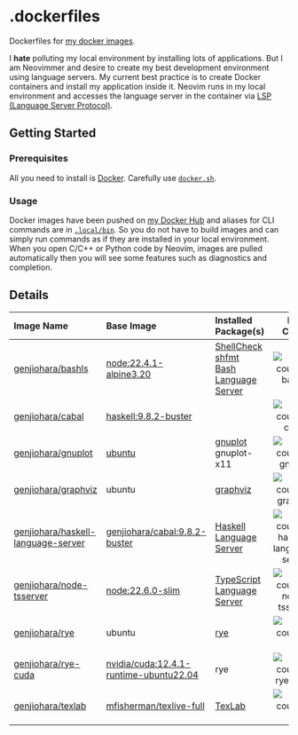 # .dockerfiles

Dockerfiles for [my docker images](https://hub.docker.com/u/genjiohara).

I **hate** polluting my local environment by installing lots of applications.
But I am Neovimmer and desire to create my best development environment using 
language servers.
My current best practice is to create Docker containers
and install my application inside it.
Neovim runs in my local environment and accesses the language server
in the container via [LSP (Language Server Protocol)](https://langserver.org/).

## Getting Started

### Prerequisites

All you need to install is [Docker](https://www.docker.com/).
Carefully use [`docker.sh`](/scripts/docker.sh).

### Usage

Docker images have been pushed on
[my Docker Hub](https://hub.docker.com/u/genjiohara)
and aliases for CLI commands are in [`.local/bin`](/.local/bin).
So you do not have to build images and can simply run commands
as if they are installed in your local environment.
When you open C/C++ or Python code by Neovim, images are pulled automatically
then you will see some features such as diagnostics and completion.

## Details

|Image Name|Base Image|Installed Package(s)|Pull Count|
|:--|:--|:--|:-:|
|[genjiohara/bashls](https://hub.docker.com/repository/docker/genjiohara/bashls/general)|[node:22.4.1-alpine3.20](https://hub.docker.com/layers/library/node/22.4.1-alpine3.20/images/sha256-c590de4d628763538c9b4dfadc8460e15dd3bdac2c8cd1f3a69dd24f8e7ee551?context=explore)|[ShellCheck](https://github.com/koalaman/shellcheck)<br>[shfmt](https://github.com/mvdan/sh)<br>[Bash Language Server](https://github.com/bash-lsp/bash-language-server)|![pull count for bashls](https://img.shields.io/docker/pulls/genjiohara/bashls.svg)|
|[genjiohara/cabal](https://hub.docker.com/repository/docker/genjiohara/cabal/general)|[haskell:9.8.2-buster](https://hub.docker.com/layers/library/haskell/9.8.2-buster/images/sha256-02070136c1f558441ed8f549eef3f027be6da31890bae8c1f0cfcfe9dbf2a7fb?context=explore)||![pull count for cabal](https://img.shields.io/docker/pulls/genjiohara/cabal.svg)|
|[genjiohara/gnuplot](https://hub.docker.com/repository/docker/genjiohara/gnuplot/general)|[ubuntu](https://hub.docker.com/_/ubuntu)|[gnuplot](https://gnuplot.sourceforge.net/)<br>gnuplot-x11|![pull count for gnuplot](https://img.shields.io/docker/pulls/genjiohara/gnuplot.svg)|
|[genjiohara/graphviz](https://hub.docker.com/repository/docker/genjiohara/graphviz/general)|ubuntu|[graphviz](https://graphviz.org/)|![pull count for graphviz](https://img.shields.io/docker/pulls/genjiohara/graphviz.svg)|
|[genjiohara/haskell-language-server](https://hub.docker.com/repository/docker/genjiohara/haskell-language-server/general)|[genjiohara/cabal:9.8.2-buster](https://hub.docker.com/layers/genjiohara/cabal/9.8.2-buster/images/sha256-2c2236ddd9a196eac7a0a5f2eacc98c3dce2d82872d1fb8aad9531aabc05365d?context=explore)|[Haskell Language Server](https://github.com/haskell/haskell-language-server)|![pull count for haskell-language-server](https://img.shields.io/docker/pulls/genjiohara/haskell-language-server.svg)|
|[genjiohara/node-tsserver](https://hub.docker.com/repository/docker/genjiohara/node-tsserver/general)|[node:22.6.0-slim](https://hub.docker.com/layers/library/node/22.6.0-slim/images/sha256-15d360867366f3229c99bd190fa83dd4fa7ba4e32eb39b4c41e46034f8c25094?context=explore)|[TypeScript Language Server](https://github.com/typescript-language-server/typescript-language-server)|![pull count for node-tsserver](https://img.shields.io/docker/pulls/genjiohara/node-tsserver.svg)|
|[genjiohara/rye](https://hub.docker.com/repository/docker/genjiohara/rye/general)|ubuntu|[rye](https://rye-up.com/)|![pull count for rye](https://img.shields.io/docker/pulls/genjiohara/rye.svg)|
|[genjiohara/rye-cuda](https://hub.docker.com/repository/docker/genjiohara/rye-cuda/general)|[nvidia/cuda:12.4.1-runtime-ubuntu22.04](https://hub.docker.com/layers/nvidia/cuda/12.4.1-runtime-ubuntu22.04/images/sha256-9ff288e475bad991c9b745a82597d9055541ba1533968820a7e7c7e00072bdac?context=explore)|rye|![pull count for rye-cuda](https://img.shields.io/docker/pulls/genjiohara/rye-cuda.svg)|
|[genjiohara/texlab](https://hub.docker.com/repository/docker/genjiohara/texlab)|[mfisherman/texlive-full](https://hub.docker.com/r/mfisherman/texlive-full)|[TexLab](https://github.com/latex-lsp/texlab)|![pull count for rye](https://img.shields.io/docker/pulls/genjiohara/texlab.svg)|
